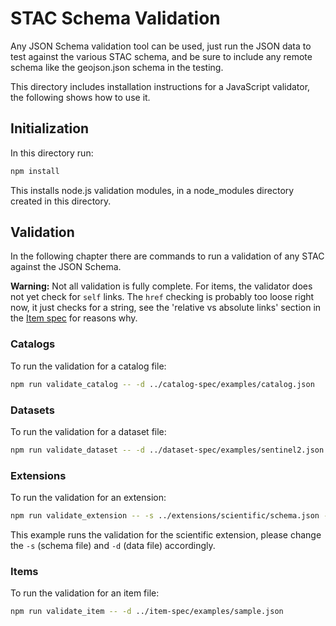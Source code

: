 # STAC Schema Validation

Any JSON Schema validation tool can be used, just run the JSON data to test against the various STAC schema, and be sure to include any remote schema like the geojson.json schema in the testing. 

This directory includes installation instructions for a JavaScript validator, the following shows how to use it.

## Initialization

In this directory run:

```bash
npm install
```

This installs node.js validation modules, in a node_modules directory created in this directory.

## Validation

In the following chapter there are commands to run a validation of any STAC against the JSON Schema.

**Warning:** Not all validation is fully complete. For items, the validator does not yet check for `self` 
links. The `href` checking is probably too loose right now, it just checks for a string, see the 
'relative vs absolute links' section  in the [Item spec](../item-spec/item-spec.md) for reasons why. 

### Catalogs

To run the validation for a catalog file:

```bash
npm run validate_catalog -- -d ../catalog-spec/examples/catalog.json
```

### Datasets

To run the validation for a dataset file:

```bash
npm run validate_dataset -- -d ../dataset-spec/examples/sentinel2.json
```

### Extensions

To run the validation for an extension:

```bash
npm run validate_extension -- -s ../extensions/scientific/schema.json -d ../extensions/scientific/example-merraclim.json
```

This example runs the validation for the scientific extension, please change the `-s` (schema file) and `-d` (data file) accordingly.

### Items

To run the validation for an item file:

```bash
npm run validate_item -- -d ../item-spec/examples/sample.json
```
